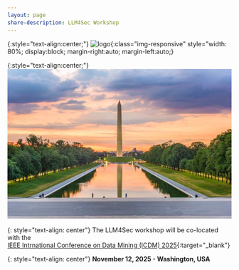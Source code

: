 ```yaml
---
layout: page
share-description: LLM4Sec Workshop
---
```


{:style="text-align:center;"}
![logo](assets/img/logo.png){:class="img-responsive" style="width: 80%; display:block; margin-right:auto; margin-left:auto;}

<!--
{: style="text-align: center"}
## LLM4Sec @ [ICDM 2025](https://www3.cs.stonybrook.edu/~icdm2025/index.html)

{: style="text-align: center"}
## Workshop on the use of Large Language Models for Cybersecurity
-->

{:style="text-align:center;"}
![alt text](assets/img/sfondo.jpg)

{: style="text-align: center"}
The LLM4Sec workshop will be co-located with the\
[IEEE Intrnational Conference on Data Mining (ICDM) 2025](https://www3.cs.stonybrook.edu/~icdm2025/index.html){:target="_blank"}

{: style="text-align: center"}
**November 12, 2025 - Washington, USA**
